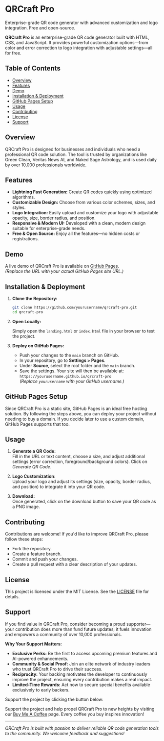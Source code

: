 # QRCraft Pro

Enterprise-grade QR code generator with advanced customization and logo integration. Free and open-source.

**QRCraft Pro** is an enterprise-grade QR code generator built with HTML, CSS, and JavaScript. It provides powerful customization options—from color and error correction to logo integration with adjustable settings—all for free.

## Table of Contents

- [Overview](#overview)
- [Features](#features)
- [Demo](#demo)
- [Installation & Deployment](#installation--deployment)
- [GitHub Pages Setup](#github-pages-setup)
- [Usage](#usage)
- [Contributing](#contributing)
- [License](#license)
- [Support](#support)

## Overview

QRCraft Pro is designed for businesses and individuals who need a professional QR code solution. The tool is trusted by organizations like Green Clean, Veritas News AI, and Naked Sage Astrology, and is used daily by over 10,000 professionals worldwide.

## Features

- **Lightning Fast Generation:** Create QR codes quickly using optimized algorithms.
- **Customizable Design:** Choose from various color schemes, sizes, and styles.
- **Logo Integration:** Easily upload and customize your logo with adjustable opacity, size, border radius, and position.
- **Responsive & Modern UI:** Developed with a clean, modern design suitable for enterprise-grade needs.
- **Free & Open Source:** Enjoy all the features—no hidden costs or registrations.

## Demo

A live demo of QRCraft Pro is available on [GitHub Pages](https://yourusername.github.io/qrcraft-pro).  
*(Replace the URL with your actual GitHub Pages site URL.)*

## Installation & Deployment

1. **Clone the Repository:**

   ```bash
   git clone https://github.com/yourusername/qrcraft-pro.git
   cd qrcraft-pro
   ```

2. **Open Locally:**

   Simply open the `landing.html` or `index.html` file in your browser to test the project.

3. **Deploy on GitHub Pages:**

   - Push your changes to the `main` branch on GitHub.
   - In your repository, go to **Settings > Pages**.
   - Under **Source**, select the root folder and the `main` branch.
   - Save the settings. Your site will then be available at:  
     `https://yourusername.github.io/qrcraft-pro`  
     *(Replace `yourusername` with your GitHub username.)*

## GitHub Pages Setup

Since QRCraft Pro is a static site, GitHub Pages is an ideal free hosting solution. By following the steps above, you can deploy your project without needing to buy a domain. If you decide later to use a custom domain, GitHub Pages supports that too.

## Usage

1. **Generate a QR Code:**  
   Fill in the URL or text content, choose a size, and adjust additional settings (error correction, foreground/background colors). Click on *Generate QR Code*.

2. **Logo Customization:**  
   Upload your logo and adjust its settings (size, opacity, border radius, and position) to integrate it into your QR code.

3. **Download:**  
   Once generated, click on the download button to save your QR code as a PNG image.

## Contributing

Contributions are welcome! If you'd like to improve QRCraft Pro, please follow these steps:
- Fork the repository.
- Create a feature branch.
- Commit and push your changes.
- Create a pull request with a clear description of your updates.

## License

This project is licensed under the MIT License. See the [LICENSE](LICENSE) file for details.

## Support

If you find value in QRCraft Pro, consider becoming a proud supporter—your contribution does more than fund future updates; it fuels innovation and empowers a community of over 10,000 professionals.

**Why Your Support Matters:**

- **Exclusive Perks:** Be the first to access upcoming premium features and AI-powered enhancements.
- **Community & Social Proof:** Join an elite network of industry leaders who trust QRCraft Pro to drive their success.
- **Reciprocity:** Your backing motivates the developer to continuously improve the project, ensuring every contribution makes a real impact.
- **Limited-Time Rewards:** Act now to secure special benefits available exclusively to early backers.

Support the project by clicking the button below:

<script type="text/javascript" src="https://cdnjs.buymeacoffee.com/1.0.0/button.prod.min.js" data-name="bmc-button" data-slug="rorrimaesu" data-color="#FFDD00" data-emoji="" data-font="Cookie" data-text="Buy me a coffee" data-outline-color="#000000" data-font-color="#000000" data-coffee-color="#ffffff"></script>

Support the project and help propel QRCraft Pro to new heights by visiting our [Buy Me A Coffee](https://www.buymeacoffee.com/yourusername) page. Every coffee you buy inspires innovation!

---

_QRCraft Pro is built with passion to deliver reliable QR code generation tools to the community. We welcome feedback and suggestions!_
